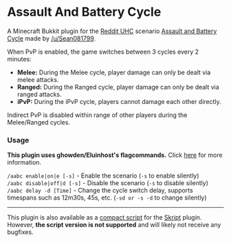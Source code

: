 # Assault And Battery Cycle
A Minecraft Bukkit plugin for the [Reddit UHC](https://www.reddit.com/r/ultrahardcore/) scenario
[Assault and Battery Cycle](https://redd.it/4aicpc)
made by [/u/Sean081799](https://www.reddit.com/user/Sean081799).

When PvP is enabled, the game switches between 3 cycles every 2 minutes:

- **Melee:** During the Melee cycle, player damage can only be dealt via melee attacks.
- **Ranged:** During the Ranged cycle, player damage can only be dealt via ranged attacks.
- **iPvP:** During the iPvP cycle, players cannot damage each other directly.

Indirect PvP is disabled within range of other players during the Melee/Ranged cycles.

### Usage

**This plugin uses ghowden/Eluinhost's flagcommands.**
Click [here](https://github.com/Eluinhost/UHC/blob/master/docs/commands/Commands.md) for more information.

`/aabc enable|on|e [-s]` - Enable the scenario (`-s` to enable silently)   
`/aabc disable|off|d [-s]` - Disable the scenario (`-s` to disable silently)   
`/aabc delay -d [Time]` - Change the cycle switch delay, supports timespans such as 12m30s, 45s, etc. (`-sd or -s -d` to change silently)

---

This plugin is also available as a [compact script](http://pastebin.com/raw/Wf7b2b66) for the
[Skript](http://dev.bukkit.org/bukkit-plugins/skript/) plugin.
However, **the script version is not supported** and will likely not receive any bugfixes.
